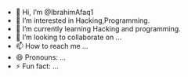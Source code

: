 - 👋 Hi, I’m @IbrahimAfaq1
- 👀 I’m interested in Hacking,Programming.
- 🌱 I’m currently learning Hacking and programming.
- 💞️ I’m looking to collaborate on ...
- 📫 How to reach me ...
- 😄 Pronouns: ...
- ⚡ Fun fact: ...

<!---
IbrahimAfaq1/IbrahimAfaq1 is a ✨ special ✨ repository because its `README.md` (this file) appears on your GitHub profile.
You can click the Preview link to take a look at your changes.
--->
